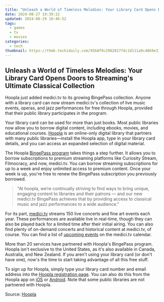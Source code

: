 ```yaml
---
title: "Unleash a World of Timeless Melodies: Your Library Card Opens Doors to Streaming's Ultimate Classical Collection"
date: 2024-08-27 19:39:22
updated: 2024-08-29 10:46:52
tags:
  - games
  - tv
  - movies
categories:
  - tech
thumbnail: https://thmb.techidaily.com/95b8f9c2962817f4c1d111a9c4869e31921442b0ad6b9a26e74db8ab6e71425f.jpg
---
```


## Unleash a World of Timeless Melodies: Your Library Card Opens Doors to Streaming's Ultimate Classical Collection

Hoopla just added medici.tv to its growing BingePass collection. Anyone with a library card can now stream medici.tv's collection of live music events, operas, and jazz performances for free through Hoopla, provided that their public library participates in the program.

 Your library card can be used for more than just books. Most public libraries now allow you to borrow digital content, including ebooks, movies, and educational courses. [Hoopla](https://www.hoopladigital.com) is an online-only digital library that partners with many public libraries—install the Hoopla app, type in your library card details, and you can access an expanded selection of digital material.

 The Hoopla [BingePass program](https://www.hoopladigital.com/browse/binge) takes things a step further. It allows you to borrow subscriptions to premium streaming platforms like Curiosity Stream, Filmocracy, and now, medici.tv. You can borrow streaming subscriptions for up to a week and enjoy unlimited access to premium content. Once your week is up, you're free to renew the BingePass subscription you previously borrowed.

> "At hoopla, we’re continually striving to find ways to bring unique, engaging content to libraries and their patrons –– and our new medici.tv BingePass achieves that by providing access to classical music and jazz performances to a wide audience."

 For its part, [medici.tv](https://www.medici.tv/en) streams 150 live concerts and fine art events each year. These performances are available live in real-time, though they can also be played back for a limited time after their initial airing. You can also find plenty of on-demand concerts and historical content at medici.tv, of course. You can find a list of [upcoming events](https://www.medici.tv/en/calendar) on the medici.tv calendar.

 More than 20 services have partnered with Hoopla's BingePass program. Hoopla isn't exclusive to the United States, as it's also available in Canada, Australia, and New Zealand. If you aren't using your library card (or don't have one), now's the time to start taking advantage of all this free stuff.

 To sign up for Hoopla, simply type your library card number and email address into the [Hoopla registration page](https://www.hoopladigital.com/register). You can also do this from the Hoopla app on [iOS](https://apps.apple.com/us/app/hoopla-digital/id580643740) or [Android](https://www.anrdoezrs.net/links/3607085/type/dlg/sid/UUhtgUeUpU2002368/https://play.google.com/store/apps/details?id=com.hoopladigital.android&hl=en%5FUS&gl=US). Note that some public libraries are not partnered with Hoopla.

 Source: [Hoopla](https://www.businesswire.com/news/home/20240319645118/en/hoopla-Digital-Announces-Latest-BingePass-with-medici.tv-Bringing-World-Renowned-Classical-Music-and-Fine-Arts-Video-Platform-to-Libraries)

<ins class="adsbygoogle"
     style="display:block"
     data-ad-format="autorelaxed"
     data-ad-client="ca-pub-7571918770474297"
     data-ad-slot="1223367746"></ins>



<ins class="adsbygoogle"
     style="display:block"
     data-ad-client="ca-pub-7571918770474297"
     data-ad-slot="8358498916"
     data-ad-format="auto"
     data-full-width-responsive="true"></ins>
